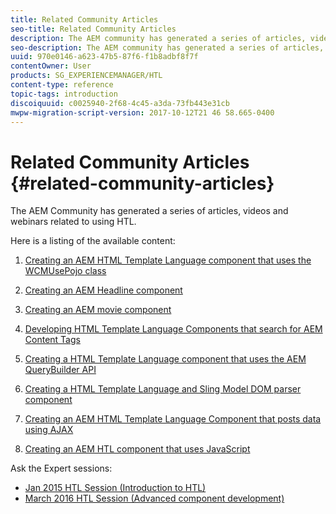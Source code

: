 ```yaml
---
title: Related Community Articles
seo-title: Related Community Articles
description: The AEM community has generated a series of articles, videos, and webinars related to using HTL.
seo-description: The AEM community has generated a series of articles, videos, and webinars related to using HTL.
uuid: 970e0146-a623-47b5-87f6-f1b8adbf8f7f
contentOwner: User
products: SG_EXPERIENCEMANAGER/HTL
content-type: reference
topic-tags: introduction
discoiquuid: c0025940-2f68-4c45-a3da-73fb443e31cb
mwpw-migration-script-version: 2017-10-12T21 46 58.665-0400
---
```


# Related Community Articles {#related-community-articles}

The AEM Community has generated a series of articles, videos and webinars related to using HTL.

Here is a listing of the available content:

1. [Creating an AEM HTML Template Language component that uses the WCMUsePojo class](https://helpx.adobe.com/experience-manager/using/first_htl_WCMUsePojo.html)  

1. [Creating an AEM Headline component](https://helpx.adobe.com/experience-manager/using/aem_headline.html)
1. [Creating an AEM movie component](https://helpx.adobe.com/experience-manager/using/movie.html)
1. [Developing HTML Template Language Components that search for AEM Content Tags](https://helpx.adobe.com/experience-manager/using/tagmanager-api-htl.html)
1. [Creating a HTML Template Language component that uses the AEM QueryBuilder API](https://helpx.adobe.com/experience-manager/using/htl_querybuilder.html)
1. [Creating a HTML Template Language and Sling Model DOM parser component](https://helpx.adobe.com/experience-manager/using/domparser.html)
1. [Creating an AEM HTML Template Language Component that posts data using AJAX](https://helpx.adobe.com/experience-manager/using/htl_ajax.html)
1. [Creating an AEM HTL component that uses JavaScript](https://helpx.adobe.com/experience-manager/using/htl_js.html)

Ask the Expert sessions:

* [Jan 2015 HTL Session (Introduction to HTL)](http://scottsdigitalcommunity.blogspot.ca/2015/01/upcoming-sessions-of-ask-aem-community.html)
* [March 2016 HTL Session (Advanced component development)](http://scottsdigitalcommunity.blogspot.ca/2016/03/ask-aem-community-experts-deep-dive.html)

